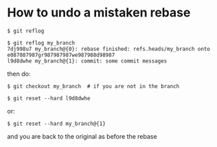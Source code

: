 # How to undo a mistaken rebase

```
$ git reflog
```

```
$ git reflog my_branch
7dj998u7 my_branch@{0}: rebase finished: refs.heads/my_branch onto e087087987gr987987987we987988d98987
l9d8dwhe my_branch@{1}: commit: some commit messages
```

then do:

```
$ git checkout my_branch  # if you are not in the branch
```

```
$ git reset --hard l9d8dwhe
```

or:

```
$ git reset --hard my_branch@{1}
```

and you are back to the original as before the rebase
